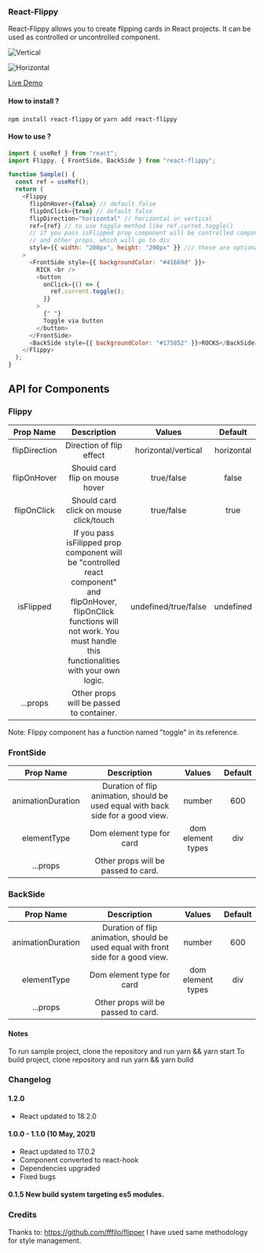 ### React-Flippy

React-Flippy allows you to create flipping cards in React projects.
It can be used as controlled or uncontrolled component.

![Vertical](hover_flippy.gif)

![Horizontal](toggle_flippy.gif)

[Live Demo](http://flippy.sbaydin.com "Live Demo")

#### How to install ?

`npm install react-flippy` or `yarn add react-flippy`

#### How to use ?

```javascript
import { useRef } from "react";
import Flippy, { FrontSide, BackSide } from "react-flippy";

function Sample() {
  const ref = useRef();
  return (
    <Flippy
      flipOnHover={false} // default false
      flipOnClick={true} // default false
      flipDirection="horizontal" // horizontal or vertical
      ref={ref} // to use toggle method like ref.curret.toggle()
      // if you pass isFlipped prop component will be controlled component.
      // and other props, which will go to div
      style={{ width: "200px", height: "200px" }} /// these are optional style, it is not necessary
    >
      <FrontSide style={{ backgroundColor: "#41669d" }}>
        RICK <br />
        <button
          onClick={() => {
            ref.current.toggle();
          }}
        >
          {" "}
          Toggle via button
        </button>
      </FrontSide>
      <BackSide style={{ backgroundColor: "#175852" }}>ROCKS</BackSide>
    </Flippy>
  );
}
```

## API for Components

### Flippy

|   Prop Name   |                                                                                        Description                                                                                         |        Values        |  Default   |
| :-----------: | :----------------------------------------------------------------------------------------------------------------------------------------------------------------------------------------: | :------------------: | :--------: |
| flipDirection |                                                                                  Direction of flip effect                                                                                  | horizontal/vertical  | horizontal |
|  flipOnHover  |                                                                              Should card flip on mouse hover                                                                               |      true/false      |   false    |
|  flipOnClick  |                                                                           Should card click on mouse click/touch                                                                           |      true/false      |    true    |
|   isFlipped   | If you pass isFilipped prop component will be "controlled react component" and flipOnHover, flipOnClick functions will not work. You must handle this functionalities with your own logic. | undefined/true/false | undefined  |
|   ...props    |                                                                          Other props will be passed to container.                                                                          |                      |            |

Note: Flippy component has a function named "toggle" in its reference.

### FrontSide

|     Prop Name     |                                   Description                                    |      Values       | Default |
| :---------------: | :------------------------------------------------------------------------------: | :---------------: | :-----: |
| animationDuration | Duration of flip animation, should be used equal with back side for a good view. |      number       |   600   |
|    elementType    |                            Dom element type for card                             | dom element types |   div   |
|     ...props      |                       Other props will be passed to card.                        |                   |         |

### BackSide

|     Prop Name     |                                    Description                                    |      Values       | Default |
| :---------------: | :-------------------------------------------------------------------------------: | :---------------: | :-----: |
| animationDuration | Duration of flip animation, should be used equal with front side for a good view. |      number       |   600   |
|    elementType    |                             Dom element type for card                             | dom element types |   div   |
|     ...props      |                        Other props will be passed to card.                        |                   |         |

#### Notes

To run sample project, clone the repository and run yarn && yarn start
To build project, clone repository and run yarn && yarn build

### Changelog

#### 1.2.0

- React updated to 18.2.0

#### 1.0.0 - 1.1.0 (10 May, 2021)

- React updated to 17.0.2
- Component converted to react-hook
- Dependencies upgraded
- Fixed bugs

#### 0.1.5 New build system targeting es5 modules.

### Credits

Thanks to: https://github.com/fffilo/flipper I have used same methodology for style management.
